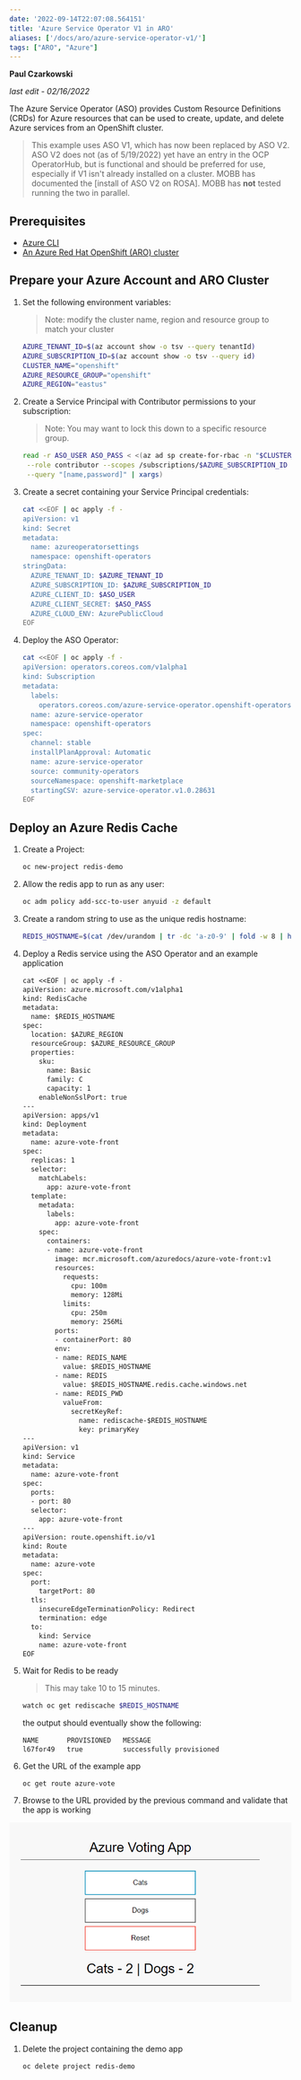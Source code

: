 ```yaml
---
date: '2022-09-14T22:07:08.564151'
title: 'Azure Service Operator V1 in ARO'
aliases: ['/docs/aro/azure-service-operator-v1/']
tags: ["ARO", "Azure"]
---
```


**Paul Czarkowski**

*last edit - 02/16/2022*

The Azure Service Operator (ASO) provides Custom Resource Definitions (CRDs) for Azure resources that can be used to create, update, and delete Azure services from an OpenShift cluster.

> This example uses ASO V1, which has now been replaced by ASO V2. ASO V2 does not (as of 5/19/2022) yet have an entry in the OCP OperatorHub, but is functional and should be preferred for use, especially if V1 isn't already installed on a cluster. MOBB has documented the [install of ASO V2 on ROSA]. MOBB has **not** tested running the two in parallel.

## Prerequisites

* [Azure CLI](https://docs.microsoft.com/en-us/cli/azure/install-azure-cli?view=azure-cli-latest)
* [An Azure Red Hat OpenShift (ARO) cluster](/quickstart-aro)

## Prepare your Azure Account and ARO Cluster

1. Set the following environment variables:

   > Note: modify the cluster name, region and resource group to match your cluster

   ```bash
   AZURE_TENANT_ID=$(az account show -o tsv --query tenantId)
   AZURE_SUBSCRIPTION_ID=$(az account show -o tsv --query id)
   CLUSTER_NAME="openshift"
   AZURE_RESOURCE_GROUP="openshift"
   AZURE_REGION="eastus"
   ```

1. Create a Service Principal with Contributor permissions to your subscription:

   > Note: You may want to lock this down to a specific resource group.

   ```bash
   read -r ASO_USER ASO_PASS < <(az ad sp create-for-rbac -n "$CLUSTER_NAME-ASO" \
    --role contributor --scopes /subscriptions/$AZURE_SUBSCRIPTION_ID -o tsv \
    --query "[name,password]" | xargs)
   ```

1. Create a secret containing your Service Principal credentials:

   ```bash
   cat <<EOF | oc apply -f -
   apiVersion: v1
   kind: Secret
   metadata:
     name: azureoperatorsettings
     namespace: openshift-operators
   stringData:
     AZURE_TENANT_ID: $AZURE_TENANT_ID
     AZURE_SUBSCRIPTION_ID: $AZURE_SUBSCRIPTION_ID
     AZURE_CLIENT_ID: $ASO_USER
     AZURE_CLIENT_SECRET: $ASO_PASS
     AZURE_CLOUD_ENV: AzurePublicCloud
   EOF
   ```

1. Deploy the ASO Operator:

   ```bash
   cat <<EOF | oc apply -f -
   apiVersion: operators.coreos.com/v1alpha1
   kind: Subscription
   metadata:
     labels:
       operators.coreos.com/azure-service-operator.openshift-operators: ""
     name: azure-service-operator
     namespace: openshift-operators
   spec:
     channel: stable
     installPlanApproval: Automatic
     name: azure-service-operator
     source: community-operators
     sourceNamespace: openshift-marketplace
     startingCSV: azure-service-operator.v1.0.28631
   EOF
   ```

## Deploy an Azure Redis Cache

1. Create a Project:

   ```bash
   oc new-project redis-demo
   ```

1. Allow the redis app to run as any user:

   ```bash
   oc adm policy add-scc-to-user anyuid -z default
   ```

1. Create a random string to use as the unique redis hostname:

   ```bash
   REDIS_HOSTNAME=$(cat /dev/urandom | tr -dc 'a-z0-9' | fold -w 8 | head -n 1)
   ```

1. Deploy a Redis service using the ASO Operator and an example application

   ```
   cat <<EOF | oc apply -f -
   apiVersion: azure.microsoft.com/v1alpha1
   kind: RedisCache
   metadata:
     name: $REDIS_HOSTNAME
   spec:
     location: $AZURE_REGION
     resourceGroup: $AZURE_RESOURCE_GROUP
     properties:
       sku:
         name: Basic
         family: C
         capacity: 1
       enableNonSslPort: true
   ---
   apiVersion: apps/v1
   kind: Deployment
   metadata:
     name: azure-vote-front
   spec:
     replicas: 1
     selector:
       matchLabels:
         app: azure-vote-front
     template:
       metadata:
         labels:
           app: azure-vote-front
       spec:
         containers:
         - name: azure-vote-front
           image: mcr.microsoft.com/azuredocs/azure-vote-front:v1
           resources:
             requests:
               cpu: 100m
               memory: 128Mi
             limits:
               cpu: 250m
               memory: 256Mi
           ports:
           - containerPort: 80
           env:
           - name: REDIS_NAME
             value: $REDIS_HOSTNAME
           - name: REDIS
             value: $REDIS_HOSTNAME.redis.cache.windows.net
           - name: REDIS_PWD
             valueFrom:
               secretKeyRef:
                 name: rediscache-$REDIS_HOSTNAME
                 key: primaryKey
   ---
   apiVersion: v1
   kind: Service
   metadata:
     name: azure-vote-front
   spec:
     ports:
     - port: 80
     selector:
       app: azure-vote-front
   ---
   apiVersion: route.openshift.io/v1
   kind: Route
   metadata:
     name: azure-vote
   spec:
     port:
       targetPort: 80
     tls:
       insecureEdgeTerminationPolicy: Redirect
       termination: edge
     to:
       kind: Service
       name: azure-vote-front
   EOF
   ```

1. Wait for Redis to be ready

    > This may take 10 to 15 minutes.

   ```bash
   watch oc get rediscache $REDIS_HOSTNAME
   ```

    the output should eventually show the following:

   ```
   NAME       PROVISIONED   MESSAGE
   l67for49   true          successfully provisioned
   ```

1. Get the URL of the example app

   ```bash
   oc get route azure-vote
   ```

1. Browse to the URL provided by the previous command and validate that the app is working

![screenshot of voting app](./vote.png)

## Cleanup

1. Delete the project containing the demo app

   ```bash
   oc delete project redis-demo
   ```
